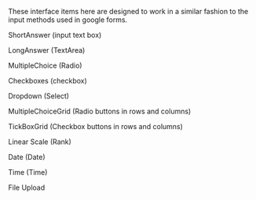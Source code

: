 These interface items here are designed to work in a  similar fashion to the input methods used in google forms.

ShortAnswer (input text box)

LongAnswer (TextArea)

MultipleChoice (Radio)

Checkboxes (checkbox)

Dropdown (Select)

MultipleChoiceGrid (Radio buttons in rows and columns)

TickBoxGrid (Checkbox buttons in rows and columns)

Linear Scale (Rank)

Date (Date)

Time (Time)

File Upload